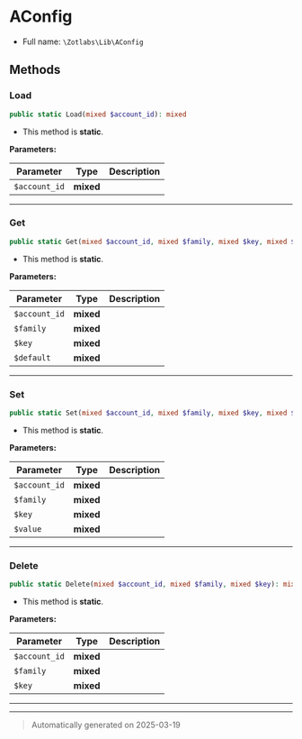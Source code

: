 
# AConfig





* Full name: `\Zotlabs\Lib\AConfig`




## Methods


### Load



```php
public static Load(mixed $account_id): mixed
```



* This method is **static**.




**Parameters:**

| Parameter | Type | Description |
|-----------|------|-------------|
| `$account_id` | **mixed** |  |





***

### Get



```php
public static Get(mixed $account_id, mixed $family, mixed $key, mixed $default = false): mixed
```



* This method is **static**.




**Parameters:**

| Parameter | Type | Description |
|-----------|------|-------------|
| `$account_id` | **mixed** |  |
| `$family` | **mixed** |  |
| `$key` | **mixed** |  |
| `$default` | **mixed** |  |





***

### Set



```php
public static Set(mixed $account_id, mixed $family, mixed $key, mixed $value): mixed
```



* This method is **static**.




**Parameters:**

| Parameter | Type | Description |
|-----------|------|-------------|
| `$account_id` | **mixed** |  |
| `$family` | **mixed** |  |
| `$key` | **mixed** |  |
| `$value` | **mixed** |  |





***

### Delete



```php
public static Delete(mixed $account_id, mixed $family, mixed $key): mixed
```



* This method is **static**.




**Parameters:**

| Parameter | Type | Description |
|-----------|------|-------------|
| `$account_id` | **mixed** |  |
| `$family` | **mixed** |  |
| `$key` | **mixed** |  |





***


***
> Automatically generated on 2025-03-19
